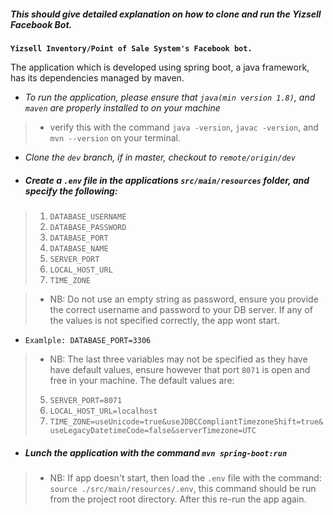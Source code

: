 ##### **_This should give detailed explanation on how to clone and run the Yizsell Facebook Bot._**

**`Yizsell Inventory/Point of Sale System's Facebook bot.`**

The application which is developed using spring boot, a java framework, has its dependencies managed by maven.
* _To run the application, please ensure that `java(min version 1.8)`, and `maven` are properly installed to on your machine_
> * verify this with the command `java -version`, `javac -version`, and `mvn --version` on your terminal.

* _Clone the `dev` branch, if in master, checkout to `remote/origin/dev`_
* ##### _Create a `.env` file in the applications `src/main/resources` folder, and specify the following:_
> 1. `DATABASE_USERNAME`
> 2. `DATABASE_PASSWORD`
> 3. `DATABASE_PORT`
> 4. `DATABASE_NAME`
> 5. `SERVER_PORT` 
> 6. `LOCAL_HOST_URL`
> 7. `TIME_ZONE`

> * NB: Do not use an empty string as password, ensure you provide the correct username and password to your DB server. If any of the values is not specified correctly, the app wont start.
* `Examlple: DATABASE_PORT=3306`
> * NB: The last three variables may not be specified as they have have default values, ensure however that port `8071` is open and free in your machine. The default values are:
> 5. `SERVER_PORT=8071` 
> 6. `LOCAL_HOST_URL=localhost`
> 7. `TIME_ZONE=useUnicode=true&useJDBCCompliantTimezoneShift=true&useLegacyDatetimeCode=false&serverTimezone=UTC`
* ##### _Lunch the application with the command `mvn spring-boot:run`_
> * NB: If app doesn't start, then load the `.env` file with the command: `source ./src/main/resources/.env`, this command should be run from the project root directory. After this re-run the app again.